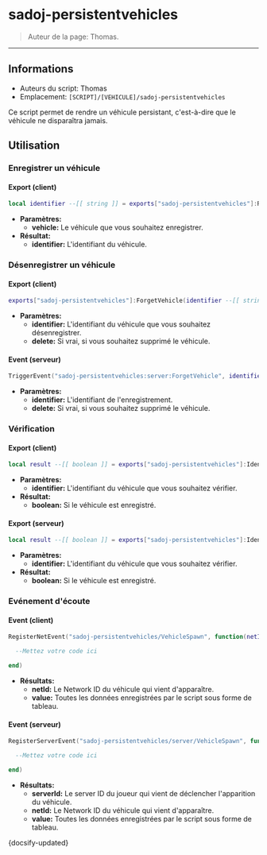 # sadoj-persistentvehicles

> Auteur de la page: Thomas.

---

## Informations

* Auteurs du script: Thomas
* Emplacement: `[SCRIPT]/[VEHICULE]/sadoj-persistentvehicles`

Ce script permet de rendre un véhicule persistant, c'est-à-dire que le véhicule ne disparaîtra jamais.

## Utilisation

### Enregistrer un véhicule

<!-- tabs:start -->
#### **Export (client)**

```lua
local identifier --[[ string ]] = exports["sadoj-persistentvehicles"]:RegisterVehicle(vehicle --[[ vehicle ]])
```
* **Paramètres:**
  * **vehicle:** Le véhicule que vous souhaitez enregistrer.
* **Résultat:**
  * **identifier:** L'identifiant du véhicule.
<!-- tabs:end -->

### Désenregistrer un véhicule

<!-- tabs:start -->
#### **Export (client)**

```lua
exports["sadoj-persistentvehicles"]:ForgetVehicle(identifier --[[ string ]][, delete --[[ boolean ]]])
```

* **Paramètres:**
  * **identifier:** L'identifiant du véhicule que vous souhaitez désenregistrer.
  * **delete:** Si vrai, si vous souhaitez supprimé le véhicule.

#### **Event (serveur)**
```lua
TriggerEvent("sadoj-persistentvehicles:server:ForgetVehicle", identifier --[[ string ]][, delete --[[ boolean ]]])
```
* **Paramètres:**
  * **identifier:** L'identifiant de l'enregistrement.
  * **delete:** Si vrai, si vous souhaitez supprimé le véhicule.
<!-- tabs:end -->


### Vérification

<!-- tabs:start -->
#### **Export (client)**
```lua
local result --[[ boolean ]] = exports["sadoj-persistentvehicles"]:IdentifierIsRegistered(identifier --[[ string ]])
```
* **Paramètres:**
  * **identifier:** L'identifiant du véhicule que vous souhaitez vérifier.
* **Résultat:**
  * **boolean:** Si le véhicule est enregistré.

#### **Export (serveur)**
```lua
local result --[[ boolean ]] = exports["sadoj-persistentvehicles"]:IdentifierIsRegistered(identifier --[[ string ]])
```

* **Paramètres:**
  * **identifier:** L'identifiant du véhicule que vous souhaitez vérifier.
* **Résultat:**
  * **boolean:** Si le véhicule est enregistré.
<!-- tabs:end -->

### Evénement d'écoute

<!-- tabs:start -->
#### **Event (client)**

```lua
RegisterNetEvent("sadoj-persistentvehicles/VehicleSpawn", function(netId, value)

  --Mettez votre code ici

end)
```
* **Résultats:**
  * **netId:** Le Network ID du véhicule qui vient d'apparaître.
  * **value:** Toutes les données enregistrées par le script sous forme de tableau.

#### **Event (serveur)**

```lua
RegisterServerEvent("sadoj-persistentvehicles/server/VehicleSpawn", function(serverId, netId, value)

  --Mettez votre code ici

end)
```

* **Résultats:**
  * **serverId:** Le server ID du joueur qui vient de déclencher l'apparition du véhicule.
  * **netId:** Le Network ID du véhicule qui vient d'apparaître.
  * **value:** Toutes les données enregistrées par le script sous forme de tableau.
<!-- tabs:end -->

{docsify-updated}
